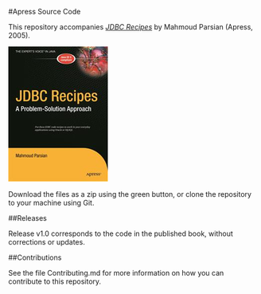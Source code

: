 #Apress Source Code

This repository accompanies [*JDBC Recipes*](http://www.apress.com/9781590595206) by Mahmoud Parsian (Apress, 2005).

![Cover image](9781590595206.jpg)

Download the files as a zip using the green button, or clone the repository to your machine using Git.

##Releases

Release v1.0 corresponds to the code in the published book, without corrections or updates.

##Contributions

See the file Contributing.md for more information on how you can contribute to this repository.
